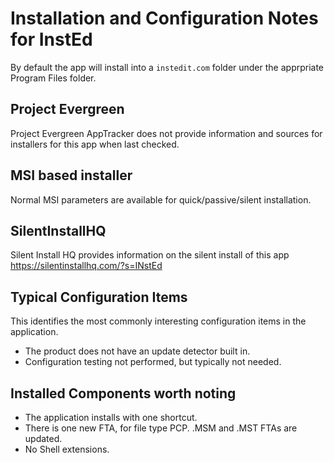 # Installation and Configuration Notes for InstEd
By default the app will install into a `instedit.com` folder under the apprpriate Program Files folder.


## Project Evergreen
Project Evergreen AppTracker does not provide information and sources for installers for this app when last checked.


## MSI based installer

Normal MSI parameters are available for quick/passive/silent installation.

## SilentInstallHQ
Silent Install HQ provides information on the silent install of this app https://silentinstallhq.com/?s=INstEd 

## Typical Configuration Items 

This identifies the most commonly interesting configuration items in the application.

* The product does not have an update detector built in.
* Configuration testing not performed, but typically not needed.

## Installed Components worth noting

* The application installs with one shortcut.
* There is one new FTA, for file type PCP.  .MSM and .MST FTAs are updated.
* No Shell extensions.